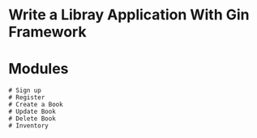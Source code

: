 # Write a Libray Application With Gin Framework
# Modules 
    # Sign up 
    # Register 
    # Create a Book
    # Update Book 
    # Delete Book
    # Inventory 
